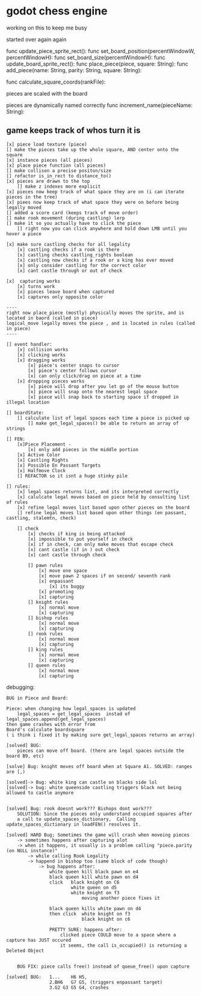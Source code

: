 # godot chess engine
 working on this to keep me busy

started over again again

func update_piece_sprite_rect():
func set_board_position(percentWindowW, percentWindowH):
func set_board_size(percentWindowH):
func update_board_sprite_rect():
func place_piece(piece, square: String):
func add_piece(name: String, parity: String, square: String):

func calculate_square_coords(rankFile):


pieces are scaled with the board

pieces are dynamically named correctly
func increment_name(pieceName: String):


game keeps track of whos turn it is
--------------------------------------------------------------------------------

    [x] piece load texture (piece)
    [] make the pieces take up the whole square, AND center onto the square
    [x] instance pieces (all pieces)
    [x] place piece function (all pieces)
    [] make collison a precise positon/size
    [] refactor is_in_rect to distance_to()
    [x] pieces are drawn to the top
        [] make z indexes more explicit
    [x] pieces now keep track of what space they are on (i can iterate pieces in the tree)
    [x] piees now keep track of what space they were on before being legally moved
    [] added a score card (keeps track of move order)
    [] make rook movement (during castling) lerp
    [] make it so you actually have to click the piece
        [] right now you can click anywhere and hold down LMB until you hover a piece

    [x] make sure castling checks for all legality  
        [x] castling checks if a rook is there
        [x] castling checks castling_rights boolean
        [x] castling now checks if a rook or a king has ever moved
        [x] only consider castling for the correct color
        [x] cant castle through or out of check
    
    [x]  capturing works
        [x] turns work
        [x] pieces leave board when captured
        [x] captures only opposite color
 
    ---- 
    right now place_piece (mostly) physically moves the sprite, and is located in baord (called in piece)
    logical_move legally moves the piece , and is located in rules (called in piece)
    ----

    [] event handler:
        [x] collision works
        [x] clicking works
        [x] dragging works
            [x] piece's center snaps to cursor
            [x] piece's center follows cursor
            [x] can only click/drag on piece at a time
        [x] dropping pieces works
            [x] piece will drop after you let go of the mouse button
            [x] piece will snap onto the nearest legal space
            [x] piece will snap back to starting space if dropped in illegal location

    [] boardState:
        [] calculate list of legal spaces each time a piece is picked up
            [] make get_legal_spaces() be able to return an array of strings

    [] FEN:
        [x]Piece Placement - 
            [x] only add pieces in the middle portion
        [x] Active Color
        [x] Castling Rights
        [x] Possible En Passant Targets
        [x] Halfmove Clock
        [] REFACTOR so it isnt a huge stinky pile

    [] rules:
        [x] legal spaces returns list, and its interpreted correctly
        [x] calulcate legal moves based on piece held by consulting list of rules
        [x] refine legal moves list based upon other pieces on the board
        [] refine legal moves list based upon other things (en passant, castling, stalemtn, check)

        [] check
            [x] checks if king is being attacked
            [x] impossible to put yourself in check
            [x] if in check, can only make moves that escape check
            [x] cant castle (if in ) out check
            [x] cant castle through check

            [] pawn rules
                [x] move one space
                [x] move pawn 2 spaces if on second/ seventh rank
                [x] enpassant
                    [x] its buggy
                [x] promoting
                [x] capturing
            [] knight rules
                [x] normal move
                [x] capturing
            [] bishop rules
                [x] normal move
                [x] capturing
            [] rook rules
                [x] normal move
                [x] capturing
            [] king rules
                [x] normal move
                [x] capturing
            [] queen rules
                [x] normal move
                [x] capturing

        
debugging:  

    BUG in Piece and Board:

    Piece: when changing how legal_spaces is updated
        legal_spaces = get_legal_spaces  instad of legal_spaces.append(get_legal_spaces)
    then game crashes with error from
    Board's calculate boardsquare
    ( i think i fixed it by making sure get_legal_spaces returns an array)

    [solved] BUG:
        pieces can move off board. (there are legal spaces outside the board B9, etc)

    [solve] Bug: knight moves off board when at Square A1. SOLVED: ranges are [,)

    [solved]-> Bug: white king can castle on blacks side lol
    [solved]-> bug: white queenside castling triggers black not being allowed to castle anymore


    [solved] Bug: rook doesnt work??? Bishops dont work???
        SOLUTION: Since the pieces only understand occupied squares after
        a call to update_spaces_dictionary,  Calling update_spaces_dictionary in loadFEN() resolves it. 
    
    [solved] HARD Bug; Sometimes the game will crash when moveing pieces
        -> sometimes happens after capturing alot
        -> when it happens, it usually is a problem calling "piece.parity (on NULL instance)"
            -> while calling Rook Legality
            -> happend in bishop too (same block of code though)
                -> bug happens after:
                    white queen kill black pawn on e4
                    black queen kill white pawn on d4
                    click   black knight on C6
                            white queen on d5
                            white knight on f3
                                moving another piece fixes it
                    
                    black queen kills white pawn on d4
                    then click  white knight on f3
                                black knight on c6
                    
                    PRETTY SURE: happens after:
                        clicked piece COULD move to a space where a capture has JUST occured
                        it seems, the call is_occupied() is returning a Deleted Object 

        
        BUG FIX: piece calls free() instead of queue_free() upon capture

    [solved] BUG:   1...    H6 H5,
                    2.BH6   G7 G5, (triggers enpassant target)
                    3.G2 G3 G5 G4, crashes